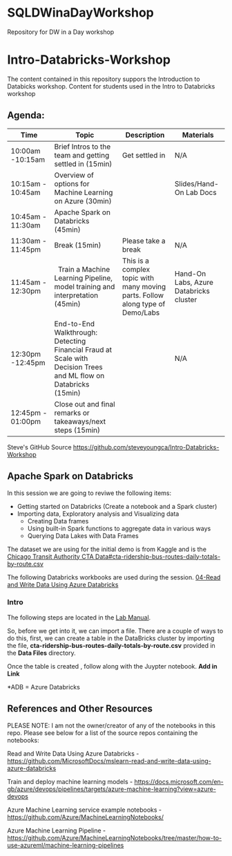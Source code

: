 # SQLDWinaDayWorkshop
Repository for DW in a Day workshop

# Intro-Databricks-Workshop

The content contained in this repository suppors the Introduction to Databicks workshop.  Content for students used in the Intro to Databricks workshop

## Agenda:

| Time | Topic | Description | Materials |
| --- | --- | --- | --- |
| 10:00am -10:15am |  Brief Intros to the team and getting settled in (15min) | Get settled in | N/A |
| 10:15am - 10:45am | Overview of options for Machine Learning on Azure (30min) |   | Slides/Hand-On Lab Docs |
| 10:45am - 11:30am  | Apache Spark on Databricks (45min) |   |   |
|11:30am - 11:45pm   | Break (15min)  | Please take a break | N/A |
| 11:45am - 12:30pm |   Train a Machine Learning Pipeline, model training and interpretation (45min)  | This is a complex topic with many moving parts. Follow along type of Demo/Labs | Hand-On Labs, Azure Databricks cluster |
| 12:30pm -12:45pm | End-to-End Walkthrough: Detecting Financial Fraud at Scale with Decision Trees and ML flow on Databricks (15min) |   | N/A|
| 12:45pm - 01:00pm | Close out and final remarks or takeaways/next steps (15min) |  |   |

Steve's GitHub Source https://github.com/steveyoungca/Intro-Databricks-Workshop


## Apache Spark on Databricks

In this session we are going to reviwe the following items:

* Getting started on Databricks (Create a notebook and a Spark cluster)
* Importing data, Exploratory analysis and Visualizing data
  * Creating Data frames
  * Using built-in Spark functions to aggregate data in various ways
  * Querying Data Lakes with Data Frames

The dataset we are using for the initial demo is from Kaggle and is the [Chicago Transit Authority CTA Data#cta-ridership-bus-routes-daily-totals-by-route.csv](https://www.kaggle.com/chicago/chicago-transit-authority-cta-data#cta-ridership-bus-routes-daily-totals-by-route.csv)

The following Databricks workbooks are used during the session.
[04-Read and Write Data Using Azure Databricks](https://github.com/MicrosoftDocs/mslearn-read-and-write-data-using-azure-databricks/blob/master/DBC/04-Reading-Writing-Data.dbc?raw=true) 

### Intro

The following steps are located in the [Lab Manual](https://github.com/steveyoungca/Intro-Databricks-Workshop/blob/master/Labs%20Files/Steve%20Young%20-%20Walk%20Through%20Labs.docx).

So, before we get into it, we can import a file.  There are a couple of ways to do this, first, we can create a table in the DataBricks cluster by importing the file, **cta-ridership-bus-routes-daily-totals-by-route.csv**  provided in the **Data Files** directory.


Once the table is created , follow along with the Juypter notebook.  **Add in Link**

*ADB = Azure Databricks



## References and Other Resources

PLEASE NOTE: I am not the owner/creator of any of the notebooks in this repo. Please see below for a list of the source repos containing the notebooks:

Read and Write Data Using Azure Databricks - https://github.com/MicrosoftDocs/mslearn-read-and-write-data-using-azure-databricks 

Train and deploy machine learning models - https://docs.microsoft.com/en-gb/azure/devops/pipelines/targets/azure-machine-learning?view=azure-devops 


Azure Machine Learning service example notebooks - https://github.com/Azure/MachineLearningNotebooks/

Azure Machine Learning Pipeline - https://github.com/Azure/MachineLearningNotebooks/tree/master/how-to-use-azureml/machine-learning-pipelines 


